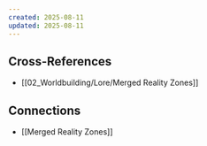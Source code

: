 ```yaml
---
created: 2025-08-11
updated: 2025-08-11
---
```




## Cross-References

- [[02_Worldbuilding/Lore/Merged Reality Zones]]


## Connections

- [[Merged Reality Zones]]
